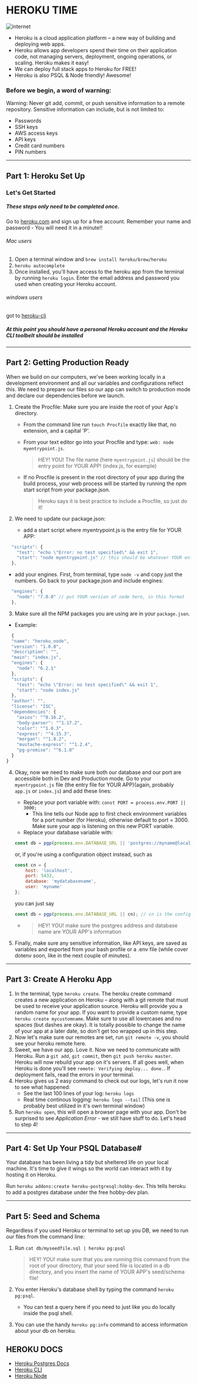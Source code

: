 # HEROKU TIME

![internet](https://media.giphy.com/media/SZUnyVdIDAEQU/giphy.gif)

* Heroku is a cloud application platform – a new way of building and deploying web apps.
* Heroku allows app developers spend their time on their application code, not managing servers, deployment, ongoing operations, or scaling. Heroku makes it easy!
* We can deploy full stack apps to Heroku for FREE!
* Heroku is also PSQL & Node friendly! Awesome!

### Before we begin, a word of warning:
Warning: Never git add, commit, or push sensitive information to a remote repository. Sensitive information can include, but is not limited to:

* Passwords
* SSH keys
* AWS access keys
* API keys
* Credit card numbers
* PIN numbers

***


## Part 1: Heroku Set Up

### Let's Get Started

##### These steps only need to be completed once.

Go to [heroku.com](http://www.heroku.com) and sign up for a free account. Remember your name and password - You will need it in a minute!!

###### Mac users 
1. Open a terminal window and `brew install heroku/brew/heroku`
2. `heroku autocomplete`
3. Once installed, you'll have access to the heroku app from the terminal by running `heroku login`. Enter the email address and password you used when creating your Heroku account.

###### windows users
got to [heroku-cli](https://devcenter.heroku.com/articles/heroku-cli) 

##### At this point you should have a personal Heroku account and the Heroku CLI toolbelt should be installed

---

## Part 2: Getting Production Ready

When we build on our computers, we've been working locally in a development environment and all our variables and configurations reflect this. We need to prepare our files so our app can switch to production mode and declare our dependencies before we launch.

1. Create the Procfile: Make sure you are inside the root of your App's directory.
    * From the command line run ```touch Procfile``` exactly like that, no extension, and a capital 'P'.
    * From your text editor go into your Procfile and type: ```web: node myentrypoint.js```.
      > HEY! YOU! The file name (here `myentrypoint.js`) should be the entry point for YOUR APP! (index.js, for example)

    * If no Procfile is present in the root directory of your app during the build process, your web process will be started by running the npm start script from your package.json.
      > Heroku says it is best practice to include a Procfile, so just do it!

2. We need to update our package.json:
    * add a start script where myentrypoint.js is the entry file for YOUR APP:
```javascript
  "scripts": {
    "test": "echo \"Error: no test specified\" && exit 1",
    "start": "node myentrypoint.js" // this should be whatever YOUR entrypoint file is named
  },
```
* add your engines. First, from terminal, type ```node -v``` and copy just the numbers. Go back to your package.json and include engines:

```javascript
  "engines": {
    "node": "7.0.0" // put YOUR version of node here, in this format
  },
```
3. Make sure all the NPM packages you are using are in your `package.json`.

  * Example:
```javascript
  {
  "name": "heroku_node",
  "version": "1.0.0",
  "description": "",
  "main": "index.js",
  "engines": {
    "node": "6.2.1"
  },
  "scripts": {
    "test": "echo \"Error: no test specified\" && exit 1",
    "start": "node index.js"
  },
  "author": "",
  "license": "ISC",
  "dependencies": {
    "axios": "^0.16.2",
    "body-parser": "^1.17.2",
    "color": "^1.0.3",
    "express": "^4.15.3",
    "morgan": "^1.8.2",
    "mustache-express": "^1.2.4",
    "pg-promise": "^6.1.0"
  }
}
```
4. Okay, now we need to make sure both our database and our port are accessible both in Dev and Production mode. Go to your `myentrypoint.js` file (the entry file for YOUR APP)(again, probably `app.js` or `index.js`) and add these lines:
    * Replace your port variable with: ```const PORT = process.env.PORT || 3000; ```
        * This line tells our Node app to first check environment variables for a port number (for Heroku), otherwise default to port = 3000. Make sure your app is listening on this new PORT variable.
    * Replace your database variable with:
    ```javascript
    const db = pgp(process.env.DATABASE_URL || 'postgres://myname@localhost:5432/mydatabasename');
    ```
    or, if you're using a configuration object instead, such as
    ```javascript
    const cn = {
        host: 'localhost',
        port: 5432,
        database: 'mydatabasename',
        user: 'myname'
    };
    ```
    you can just say
    ```javascript
    const db = pgp(process.env.DATABASE_URL || cn); // cn is the configuration object
    ```
    *
        > HEY! YOU! make sure the postgres address and database name are YOUR APP's information

4. Finally, make sure any sensitive information, like API keys, are saved as variables and exported from your bash profile or a .env file (while cover dotenv soon, like in the next couple of minutes).

---


## Part 3: Create A Heroku App

1. In the terminal, type `heroku create`. The heroku create command creates a new application on Heroku – along with a git remote that must be used to receive your application source. Heroku will provide you a random name for your app. If you want to provide a custom name, type `heroku create mycustomname`. Make sure to use all lowercases and no spaces (but dashes are okay). It is totally possible to change the name of your app at a later date, so don't get too wrapped up in this step.
2. Now let's make sure our remotes are set, run `git remote -v`, you should see your heroku remote here.
3. Sweet, we have our app. Love it. Now we need to communicate with Heroku. Run a `git add`, `git commit`, then `git push heroku master`. Heroku will now rebuild your app on it's servers. If all goes well, when Heroku is done you'll see ```remote: Verifying deploy... done.```. If deployment fails, read the errors in your terminal.
4. Heroku gives us 2 easy command to check out our logs, let's run it now to see what happened:
    * See the last 100 lines of your log: ```heroku logs```
    * Real time continous logging: ```heroku logs --tail``` (This one is probably best utilized in it's own terminal window)
1. Run `heroku open`, this will open a browser page with your app. Don't be surprised to see *Application Error* - we still have stuff to do. Let's head to step 4!

---

## Part 4: Set Up Your PSQL Database#

Your database has been living a tidy but sheltered life on your local machine. It's time to give it wings so the world can interact with it by hosting it on Heroku.

Run ```heroku addons:create heroku-postgresql:hobby-dev```. This tells heroku to add a postgres database under the free hobby-dev plan.

---

## Part 5: Seed and Schema

Regardless if you used Heroku or terminal to set up you DB, we need to run our files from the command line:  

1. Run ```cat db/myseedfile.sql | heroku pg:psql```
    >HEY! YOU! make sure that you are running this command from the root of your directory, that your seed file is located in a db directory, and you insert the name of YOUR APP's seed/schema file!

2. You enter Heroku's database shell by typing the command ```heroku pg:psql```.
    * You can test a query here if you need to just like you do locally inside the psql shell.
3. You can use the handy ```heroku pg:info``` command to access information about your db on heroku.

## HEROKU DOCS

* [Heroku Postgres Docs](https://devcenter.heroku.com/categories/heroku-postgres)
* [Heroku CLI](https://devcenter.heroku.com/articles/creating-apps)
* [Heroku Node](https://devcenter.heroku.com/articles/getting-started-with-nodejs#introduction)
